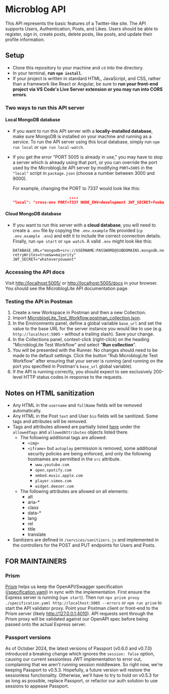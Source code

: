 # Microblog API

This API represents the basic features of a Twitter-like site. The API supports Users, Authentication, Posts, and Likes. Users should be able to register, sign in, create posts, delete posts, like posts, and update their profile information.

## Setup
- Clone this repository to your machine and `cd` into the directory.
- In your terminal, **run `npm install`**.
- If your project is written in standard HTML, JavaScript, and CSS, rather than a framework like React or Angular, be sure to **run your front-end project via VS Code's Live Server extension or you may run into CORS errors**.

### Two ways to run this API server
#### Local MongoDB database
- If you want to run this API server with a **locally-installed database**, make sure MongoDB is installed on your machine and running as a service. To run the API server using this local database, simply run `npm run local` or `npm run local-watch`.
- If you get the error "PORT 5005 is already in use," you may have to stop a server which is already using that port, or you can override the port used by the MicroblogLite API server by modifying `PORT=5005` in the `"local"` script in `package.json` (choose a number between 3000 and 9000).

    For example, changing the PORT to 7337 would look like this:
    
    ```json
                             ↓↓↓↓
    "local": "cross-env PORT=7337 NODE_ENV=development JWT_SECRET=foobar node ./bin/www",
    ```

#### Cloud MongoDB database
- If you want to run this server with a **cloud database**, you will need to create a `.env` file by copying the `.env.example` file provided (`cp .env.example .env`) and edit it to include the correct connection details. Finally, run `npm start` or `npm watch`. A valid `.env` might look like this:
  ```
  DATABASE_URL="mongodb+srv://USERNAME:PASSWORD@SUBDOMAINS.mongodb.net/microblogLite?retryWrites=true&w=majority"
  JWT_SECRET="whateveryouwant"
  ```

### Accessing the API docs
Visit [http://localhost:5005/](http://localhost:5005/) or [http://localhost:5005/docs](http://localhost:5005/docs) in your browser. You should see the MicroblogLite API documentation page.

### Testing the API in Postman
1. Create a new Workspace in Postman and then a new Collection.
2. Import [MicroblogLite_Test_Workflow.postman_collection.json](./MicroblogLite_Test_Workflow.postman_collection.json).
3. In the Environments panel, define a global variable `base_url` and set the value to the base URL for the server instance you would like to use (e.g. `http://localhost:5005` - _without_ a trailing slash). Save your change.
4. In the Collections panel, context-click (right-click) on the heading "MicroblogLite Test Workflow" and select "**Run collection**".
5. You will be presented with the Runner. No changes should need to be made to the default settings. Click the button "Rub MicroblogLite Test Workflow" after ensuring that your server is running (and running on the port you specified in Postman's `base_url` global variable).
6. If the API is running correctly, you should expect to see exclusively 200-level HTTP status codes in response to the requests.

## Notes on HTML sanitization
- Any HTML in the `username` and `fullName` fields will be removed automatically.
- Any HTML in the Post `text` and User `bio` fields will be sanitized. Some tags and attributes will be removed.
- Tags and attributes allowed are partially listed [here](https://www.npmjs.com/package/sanitize-html#default-options) under the `allowedTags` and `allowedAttributes` objects listed there. 
  - The following additional tags are allowed:
    - `<img>`
    - `<iframe>` but `autoplay` permission is removed, some additional security policies are being enforced, and only the following hostnames are permitted in the `src` attribute.
      - `www.youtube.com`
      - `open.spotify.com`
      - `embed.music.apple.com`
      - `player.vimeo.com`
      - `widget.deezer.com`
  - The following attributes are allowed on all elements:
    - alt
    - aria-*
    - class
    - data-*
    - lang
    - rel
    - title
    - translate
- Sanitizers are defined in `/services/sanitizers.js` and implemented in the controllers for the POST and PUT endpoints for Users and Posts.

## FOR MAINTAINERS

### Prism

[Prism](https://github.com/stoplightio/prism?tab=readme-ov-file#validation-proxy) helps us keep the OpenAPI/Swagger specification ([/specification.yaml](./specification.yaml)) in sync with the implementation. First ensure the Express server is running (`npm start`). Then run `npx prism proxy ./specification.yaml http://localhost:5005 --errors` or `npm run prism` to start the API validator proxy. Point your Postman client or front-end to the Prism server (likely http://127.0.0.1:4010). API requests sent through the Prism proxy will be validated against our OpenAPI spec before being passed onto the actual Express server.

### Passport versions

As of October 2024, the latest versions of Passport (v0.6.0 and v0.7.0) introduced a breaking change which ignores the `session: false` option, causing our current sessionless JWT implementation to error out, complaining that we aren't running session middleware. So right now, we're keeping Passport to v0.5.3. Hopefully, a future version will restore the sessionless functionality. Otherwise, we'll have to try to hold on v0.5.3 for as long as possible, replace Passport, or refactor our auth solution to use sessions to appease Passport.